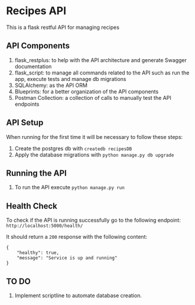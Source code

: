 # Recipes API
This is a flask restful API for managing recipes

## API Components
1. flask_restplus: to help with the API architecture and generate Swagger documentation
1. flask_script: to manage all commands related to the API such as run the app, execute tests and manage db migrations
1. SQLAlchemy: as the API ORM  
1. Blueprints: for a better organization of the API components
1. Postman Collection: a collection of calls to manually test the API endpoints

## API Setup
When running for the first time it will be necessary to follow these steps:
1. Create the postgres db with ```createdb recipesDB```
1. Apply the database migrations with ```python manage.py db upgrade```

## Running the API
1. To run the API execute ```python manage.py run```

## Health Check
To check if the API is running successfully go to the following endpoint:   
```http://localhost:5000/health/```   
  
It should return a ```200``` response with the following content:  
```
{
    "healthy": true,
    "message": "Service is up and running"
}
```

## TO DO
1. Implement scriptline to automate database creation.
